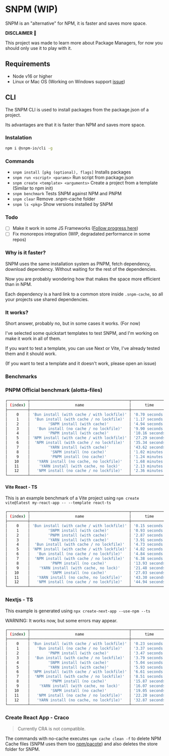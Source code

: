 # SNPM (WIP)
SNPM is an "alternative" for NPM, it is faster and saves more space.

**DISCLAIMER 🚧**

This project was made to learn more about Package Managers, for now you should only use it to play with it.

## Requirements
- Node v16 or higher
- Linux or Mac OS (Working on Windows support [issue](https://github.com/nachoaldamav/snpm/issues/40))

## CLI
The SNPM CLI is used to install packages from the package.json of a project.

Its advantages are that it is faster than NPM and saves more space.

### Instalation
```bash
npm i @snpm-io/cli -g
```

### Commands
- `snpm install [pkg (optional), flags]` Installs packages
- `snpm run <script> <params>` Run script from package.json
- `snpm create <template> <arguments>` Create a project from a template (Similar to npm init)
- `snpm benchmark` Tests SNPM against NPM and PNPM
- `snpm clear` Remove .snpm-cache folder
- `snpm ls <pkg>` Show versions installed by SNPM


### Todo
- [ ] Make it work in some JS Frameworks ([Follow progress here](https://github.com/nachoaldamav/snpm/issues?q=is%3Aissue+is%3Aopen+label%3Aframeworks))
- [ ] Fix monorepos integration (WIP, degradated performance in some repos)

### Why is it faster?
SNPM uses the same installation system as PNPM, fetch dependency, download dependency. Without waiting for the rest of the dependencies.

Now you are probably wondering how that makes the space more efficient than in NPM.

Each dependency is a hard link to a common store inside `.snpm-cache`, so all your projects use shared dependencies.

### It works?
Short answer, probably no, but in some cases it works. (For now)

I've selected some quickstart templates to test SNPM, and I'm working on make it work in all of them.

If you want to test a template, you can use Next or Vite, I've already tested them and it should work.

(If you want to test a template and it doesn't work, please open an issue)

### Benchmarks

### PNPM Official benchmark (alotta-files)

```bash
┌─────────┬────────────────────────────────────────────┬─────────────────┐
│ (index) │                    name                    │      time       │
├─────────┼────────────────────────────────────────────┼─────────────────┤
│    0    │ 'Bun install (with cache / with lockfile)' │ '0.70 seconds'  │
│    1    │  'Bun install (with cache / no lockfile)'  │ '1.17 seconds'  │
│    2    │        'SNPM install (with cache)'         │ '4.94 seconds'  │
│    3    │   'Bun install (no cache / no lockfile)'   │ '9.90 seconds'  │
│    4    │        'PNPM install (with cache)'         │ '10.16 seconds' │
│    5    │ 'NPM install (with cache / with lockfile)' │ '27.29 seconds' │
│    6    │  'NPM install (with cache / no lockfile)'  │ '35.34 seconds' │
│    7    │        'YARN install (with cache)'         │ '43.62 seconds' │
│    8    │         'SNPM install (no cache)'          │ '1.02 minutes'  │
│    9    │         'PNPM install (no cache)'          │ '1.24 minutes'  │
│   10    │   'YARN install (no cache, no lockfile)'   │ '1.68 minutes'  │
│   11    │    'YARN install (with cache, no lock)'    │ '2.13 minutes'  │
│   12    │   'NPM install (no cache / no lockfile)'   │ '2.36 minutes'  │
└─────────┴────────────────────────────────────────────┴─────────────────┘
```

#### Vite React - TS
This is an example benchmark of a Vite project using `npm create vite@latest my-react-app -- --template react-ts`

```bash
┌─────────┬────────────────────────────────────────────┬─────────────────┬───────┐
│ (index) │                    name                    │      time       │ group │
├─────────┼────────────────────────────────────────────┼─────────────────┼───────┤
│    0    │ 'Bun install (with cache / with lockfile)' │ '0.15 seconds'  │   3   │
│    1    │        'SNPM install (with cache)'         │ '0.93 seconds'  │   3   │
│    2    │        'PNPM install (with cache)'         │ '2.87 seconds'  │   3   │
│    3    │        'YARN install (with cache)'         │ '3.91 seconds'  │   3   │
│    4    │  'Bun install (with cache / no lockfile)'  │ '4.73 seconds'  │   2   │
│    5    │ 'NPM install (with cache / with lockfile)' │ '4.82 seconds'  │   3   │
│    6    │   'Bun install (no cache / no lockfile)'   │ '4.84 seconds'  │   1   │
│    7    │  'NPM install (with cache / no lockfile)'  │ '6.38 seconds'  │   2   │
│    8    │         'PNPM install (no cache)'          │ '13.93 seconds' │   1   │
│    9    │    'YARN install (with cache, no lock)'    │ '21.48 seconds' │   2   │
│   10    │         'SNPM install (no cache)'          │ '27.03 seconds' │   1   │
│   11    │   'YARN install (no cache, no lockfile)'   │ '43.30 seconds' │   1   │
│   12    │   'NPM install (no cache / no lockfile)'   │ '44.94 seconds' │   1   │
└─────────┴────────────────────────────────────────────┴─────────────────┴───────┘
```

### Nextjs - TS
This example is generated using `npx create-next-app --use-npm --ts`

WARNING: It works now, but some errors may appear.

```bash
┌─────────┬────────────────────────────────────────────┬─────────────────┬───────┐
│ (index) │                    name                    │      time       │ group │
├─────────┼────────────────────────────────────────────┼─────────────────┼───────┤
│    0    │ 'Bun install (with cache / with lockfile)' │ '0.23 seconds'  │   3   │
│    1    │   'Bun install (no cache / no lockfile)'   │ '3.37 seconds'  │   1   │
│    2    │        'PNPM install (with cache)'         │ '3.47 seconds'  │   3   │
│    3    │  'Bun install (with cache / no lockfile)'  │ '3.79 seconds'  │   2   │
│    4    │        'SNPM install (with cache)'         │ '5.04 seconds'  │   3   │
│    5    │        'YARN install (with cache)'         │ '5.93 seconds'  │   3   │
│    6    │ 'NPM install (with cache / with lockfile)' │ '6.61 seconds'  │   3   │
│    7    │  'NPM install (with cache / no lockfile)'  │ '8.51 seconds'  │   2   │
│    8    │         'PNPM install (no cache)'          │ '15.87 seconds' │   1   │
│    9    │    'YARN install (with cache, no lock)'    │ '16.07 seconds' │   2   │
│   10    │         'SNPM install (no cache)'          │ '19.05 seconds' │   1   │
│   11    │   'NPM install (no cache / no lockfile)'   │ '22.20 seconds' │   1   │
│   12    │   'YARN install (no cache, no lockfile)'   │ '32.87 seconds' │   1   │
└─────────┴────────────────────────────────────────────┴─────────────────┴───────┘
```

### Create React App - Craco

> Currently CRA is not compatible.


The commands with no-cache executes `npm cache clean -f` to delete NPM Cache files (SNPM uses them too [npm/pacote](https://github.com/npm/pacote)) and also deletes the store folder for SNPM.

